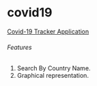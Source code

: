 # covid19

[Covid-19 Tracker Application](https://wonderful-goldstine-663a7d.netlify.app)

###### Features
1. Search By Country Name.
2. Graphical representation.
